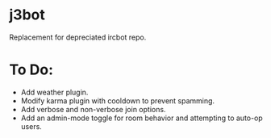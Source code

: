 j3bot
=====

Replacement for depreciated ircbot repo.

To Do:
======

* Add weather plugin.
* Modify karma plugin with cooldown to prevent spamming.
* Add verbose and non-verbose join options.
* Add an admin-mode toggle for room behavior and attempting to auto-op users.
